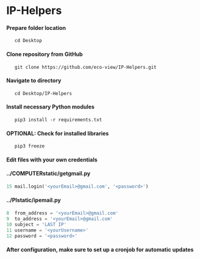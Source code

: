 # IP-Helpers

#### Prepare folder location

```
   cd Desktop 
```

#### Clone repository from GitHub

```
   git clone https://github.com/eco-view/IP-Helpers.git
```

#### Navigate to directory

```
   cd Desktop/IP-Helpers
```

#### Install necessary Python modules

```
   pip3 install -r requirements.txt 
```

#### OPTIONAL: Check for installed libraries

```
   pip3 freeze
```
#### Edit files with your own credentials

#### ../COMPUTERstatic/getgmail.py
```python
15 mail.login('<yourEmail>@gmail.com', '<password>')
```

#### ../PIstatic/ipemail.py
```python
8  from_address = '<yourEmail>@gmail.com'
9  to_address = '<yourEmail>@gmail.com'
10 subject = 'LAST IP'
11 username = '<yourUsername>'
12 password = '<password>'
```

#### After configuration, make sure to set up a cronjob for automatic updates
